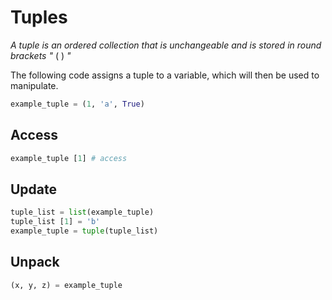 # Tuples

*A tuple is an ordered collection that is unchangeable and is stored in round brackets "* ( ) *"*

The following code assigns a tuple to a variable, which will then be used to manipulate.

```python
example_tuple = (1, 'a', True)
```

## Access

```python
example_tuple [1] # access
```

## Update

```python
tuple_list = list(example_tuple)
tuple_list [1] = 'b'
example_tuple = tuple(tuple_list)
```

## Unpack

```python
(x, y, z) = example_tuple
```